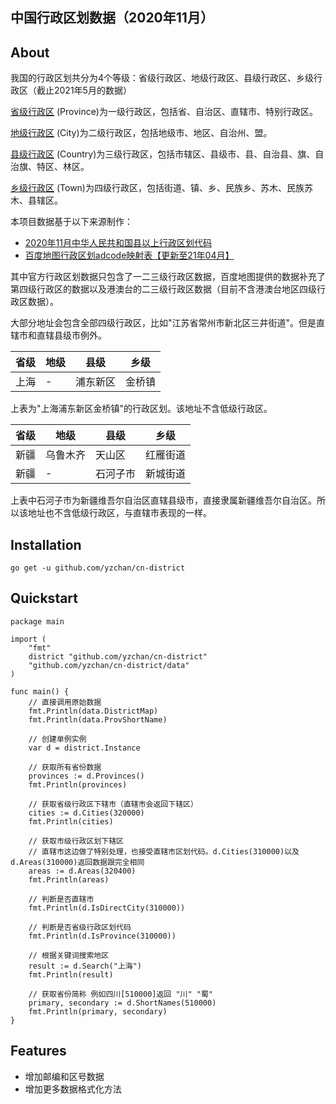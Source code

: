 中国行政区划数据（2020年11月）
-----

## About

我国的行政区划共分为4个等级：省级行政区、地级行政区、县级行政区、乡级行政区（截止2021年5月的数据）

[省级行政区](https://baike.baidu.com/item/省级行政区/4805340) (Province)为一级行政区，包括省、自治区、直辖市、特别行政区。 

[地级行政区](https://baike.baidu.com/item/地级行政区/5628580) (City)为二级行政区，包括地级市、地区、自治州、盟。

[县级行政区](https://baike.baidu.com/item/县级行政区/1660163) (Country)为三级行政区，包括市辖区、县级市、县、自治县、旗、自治旗、特区、林区。

[乡级行政区](https://baike.baidu.com/item/乡级行政区/8466613) (Town)为四级行政区，包括街道、镇、乡、民族乡、苏木、民族苏木、县辖区。

本项目数据基于以下来源制作：

- [2020年11月中华人民共和国县以上行政区划代码](http://www.mca.gov.cn/article/sj/xzqh/2020/)
- [百度地图行政区划adcode映射表【更新至21年04月】](https://lbsyun.baidu.com/index.php?title=open/dev-res)

其中官方行政区划数据只包含了一二三级行政区数据，百度地图提供的数据补充了第四级行政区的数据以及港澳台的二三级行政区数据（目前不含港澳台地区四级行政区数据）。

大部分地址会包含全部四级行政区，比如"江苏省常州市新北区三井街道"。但是直辖市和直辖县级市例外。

|  省级   | 地级     | 县级   |乡级  |
|  ----  | ----     | ----  | ----  |
| 上海    | -       | 浦东新区  | 金桥镇 |

上表为"上海浦东新区金桥镇"的行政区划。该地址不含低级行政区。

|  省级   | 地级     | 县级   |乡级  |
|  ----  | ----     | ----  | ----  |
| 新疆    | 乌鲁木齐  | 天山区    | 红雁街道 |
| 新疆    | -       | 石河子市   | 新城街道 |

上表中石河子市为新疆维吾尔自治区直辖县级市，直接隶属新疆维吾尔自治区。所以该地址也不含低级行政区，与直辖市表现的一样。

## Installation

```shell
go get -u github.com/yzchan/cn-district
```

## Quickstart

```golang
package main

import (
	"fmt"
	district "github.com/yzchan/cn-district"
	"github.com/yzchan/cn-district/data"
)

func main() {
	// 直接调用原始数据
	fmt.Println(data.DistrictMap)
	fmt.Println(data.ProvShortName)

	// 创建单例实例
	var d = district.Instance

	// 获取所有省份数据
	provinces := d.Provinces()
	fmt.Println(provinces)

	// 获取省级行政区下辖市（直辖市会返回下辖区）
	cities := d.Cities(320000)
	fmt.Println(cities)

	// 获取市级行政区划下辖区
	// 直辖市这边做了特别处理，也接受直辖市区划代码。d.Cities(310000)以及d.Areas(310000)返回数据跟完全相同
	areas := d.Areas(320400)
	fmt.Println(areas)

	// 判断是否直辖市
	fmt.Println(d.IsDirectCity(310000))

	// 判断是否省级行政区划代码
	fmt.Println(d.IsProvince(310000))

	// 根据关键词搜索地区
	result := d.Search("上海")
	fmt.Println(result)

	// 获取省份简称 例如四川[510000]返回 "川" "蜀"
	primary, secondary := d.ShortNames(510000)
	fmt.Println(primary, secondary)
}

```

## Features

- 增加邮编和区号数据
- 增加更多数据格式化方法